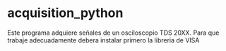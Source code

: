 # acquisition_python

Este programa adquiere señales de un osciloscopio TDS 20XX.
Para que trabaje adecuadamente debera instalar primero la libreria de VISA
